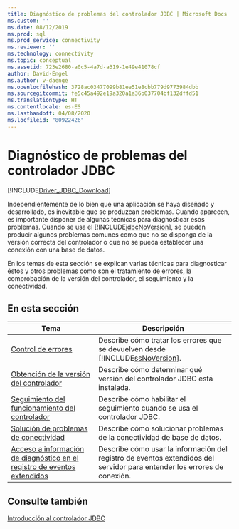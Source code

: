 ```yaml
---
title: Diagnóstico de problemas del controlador JDBC | Microsoft Docs
ms.custom: ''
ms.date: 08/12/2019
ms.prod: sql
ms.prod_service: connectivity
ms.reviewer: ''
ms.technology: connectivity
ms.topic: conceptual
ms.assetid: 723e2680-a0c5-4a7d-a319-1e49e41078cf
author: David-Engel
ms.author: v-daenge
ms.openlocfilehash: 3728ac03477099b81ee51e8cbb779d9773984dbb
ms.sourcegitcommit: fe5c45a492e19a320a1a36b037704bf132dffd51
ms.translationtype: HT
ms.contentlocale: es-ES
ms.lasthandoff: 04/08/2020
ms.locfileid: "80922426"
---
```

# <a name="diagnosing-problems-with-the-jdbc-driver"></a>Diagnóstico de problemas del controlador JDBC
[!INCLUDE[Driver_JDBC_Download](../../includes/driver_jdbc_download.md)]

  Independientemente de lo bien que una aplicación se haya diseñado y desarrollado, es inevitable que se produzcan problemas. Cuando aparecen, es importante disponer de algunas técnicas para diagnosticar esos problemas. Cuando se usa el [!INCLUDE[jdbcNoVersion](../../includes/jdbcnoversion_md.md)], se pueden producir algunos problemas comunes como que no se disponga de la versión correcta del controlador o que no se pueda establecer una conexión con una base de datos.  
  
 En los temas de esta sección se explican varias técnicas para diagnosticar éstos y otros problemas como son el tratamiento de errores, la comprobación de la versión del controlador, el seguimiento y la conectividad.  
  
## <a name="in-this-section"></a>En esta sección  
  
|Tema|Descripción|  
|-----------|-----------------|  
|[Control de errores](../../connect/jdbc/handling-errors.md)|Describe cómo tratar los errores que se devuelven desde [!INCLUDE[ssNoVersion](../../includes/ssnoversion-md.md)].|  
|[Obtención de la versión del controlador](../../connect/jdbc/getting-the-driver-version.md)|Describe cómo determinar qué versión del controlador JDBC está instalada.|  
|[Seguimiento del funcionamiento del controlador](../../connect/jdbc/tracing-driver-operation.md)|Describe cómo habilitar el seguimiento cuando se usa el controlador JDBC.|  
|[Solución de problemas de conectividad](../../connect/jdbc/troubleshooting-connectivity.md)|Describe cómo solucionar problemas de la conectividad de base de datos.|  
|[Acceso a información de diagnóstico en el registro de eventos extendidos](../../connect/jdbc/accessing-diagnostic-information-in-the-extended-events-log.md)|Describe cómo usar la información del registro de eventos extendidos del servidor para entender los errores de conexión.|  
  
## <a name="see-also"></a>Consulte también 
 [Introducción al controlador JDBC](../../connect/jdbc/overview-of-the-jdbc-driver.md)  
  
  
